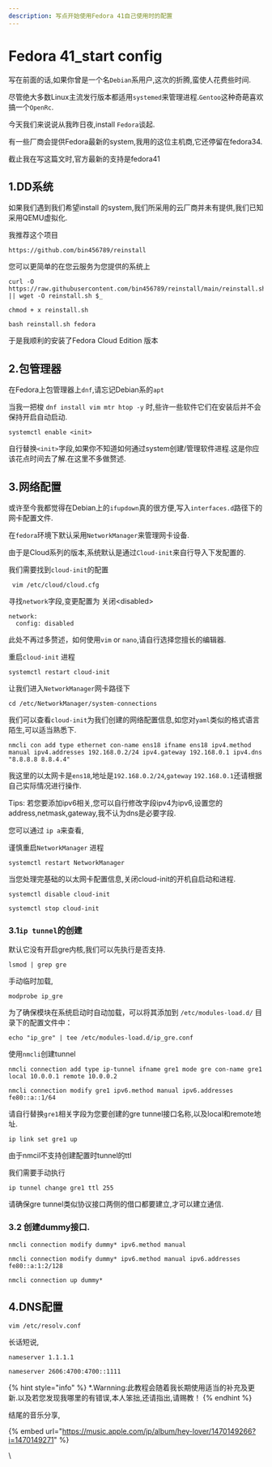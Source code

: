 ```yaml
---
description: 写点开始使用Fedora 41自己使用时的配置
---
```


# Fedora 41\_start config

写在前面的话,如果你曾是一个名`Debian`系用户,这次的折腾,蛮使人花费些时间.

尽管绝大多数Linux主流发行版本都适用`systemed`来管理进程.`Gentoo`这种奇葩喜欢搞一个`OpenRc`.

今天我们来说说从我昨日夜,install `Fedora`谈起.

有一些厂商会提供Fedora最新的system,我用的这位主机商,它还停留在fedora34.

截止我在写这篇文时,官方最新的支持是fedora41

## 1.DD系统

如果我们遇到我们希望install 的system,我们所采用的云厂商并未有提供,我们已知采用QEMU虚拟化.

我推荐这个项目

```
https://github.com/bin456789/reinstall
```

您可以更简单的在您云服务为您提供的系统上

```
curl -O https://raw.githubusercontent.com/bin456789/reinstall/main/reinstall.sh || wget -O reinstall.sh $_
```

```
chmod + x reinstall.sh
```

```
bash reinstall.sh fedora
```

于是我顺利的安装了Fedora Cloud Edition 版本

## 2.包管理器

在Fedora上包管理器上`dnf`,请忘记Debian系的`apt`

当我一把梭 `dnf install vim mtr htop -y` 时,些许一些软件它们在安装后并不会保持开启自动启动.

```
systemctl enable <init>
```

自行替换`<init>`字段,如果你不知道如何通过system创建/管理软件进程.这是你应该花点时间去了解.在这里不多做赘述.

## 3.网络配置

或许至今我都觉得在Debian上的`ifupdown`真的很方便,写入`interfaces.d`路径下的网卡配置文件.

在`fedora`环境下默认采用`NetworkManager`来管理网卡设备.

由于是Cloud系列的版本,系统默认是通过`Cloud-init`来自行导入下发配置的.

我们需要找到`cloud-init`的配置

```
 vim /etc/cloud/cloud.cfg
```

寻找`network`字段,变更配置为 关闭\<disabled>

```
network:
  config: disabled
```

此处不再过多赘述，如何使用`vim` or `nano`,请自行选择您擅长的编辑器.

重启`cloud-init` 进程

```
systemctl restart cloud-init
```

让我们进入`NetworkManager`网卡路径下

```
cd /etc/NetworkManager/system-connections
```

我们可以查看`cloud-init`为我们创建的网络配置信息,如您对`yaml`类似的格式语言陌生,可以适当熟悉下.

```
nmcli con add type ethernet con-name ens18 ifname ens18 ipv4.method manual ipv4.addresses 192.168.0.2/24 ipv4.gateway 192.168.0.1 ipv4.dns "8.8.8.8 8.8.4.4"
```

我这里的以太网卡是`ens18`,地址是`192.168.0.2/24`,`gateway` `192.168.0.1`还请根据自己实际情况进行操作.

Tips: 若您要添加ipv6相关,您可以自行修改字段ipv4为ipv6,设置您的address,netmask,gateway,我不认为dns是必要字段.

您可以通过 `ip a`来查看,

谨慎重启`NetworkManager` 进程

```
systemctl restart NetworkManager
```

当您处理完基础的以太网卡配置信息,关闭cloud-init的开机自启动和进程.

```
systemctl disable cloud-init
```

```
systemctl stop cloud-init
```

### 3.1`ip tunnel`的创建

默认它没有开启gre内核,我们可以先执行是否支持.

```
lsmod | grep gre
```

手动临时加载,

```
modprobe ip_gre
```

为了确保模块在系统启动时自动加载，可以将其添加到 `/etc/modules-load.d/` 目录下的配置文件中：

```
echo "ip_gre" | tee /etc/modules-load.d/ip_gre.conf
```

使用`nmcli`创建tunnel

```
nmcli connection add type ip-tunnel ifname gre1 mode gre con-name gre1 local 10.0.0.1 remote 10.0.0.2
```

```
nmcli connection modify gre1 ipv6.method manual ipv6.addresses fe80::a::1/64
```

请自行替换`gre1`相关字段为您要创建的gre tunnel接口名称,以及local和remote地址.

```
ip link set gre1 up
```

由于nmcil不支持创建配置时tunnel的ttl

我们需要手动执行

```
ip tunnel change gre1 ttl 255
```

请确保gre tunnel类似协议接口两侧的借口都要建立,才可以建立通信.

### 3.2 创建dummy接口.

```
nmcli connection modify dummy* ipv6.method manual
```

```
nmcli connection modify dummy* ipv6.method manual ipv6.addresses fe80::a:1:2/128
```

```
nmcli connection up dummy*
```

## 4.DNS配置

```
vim /etc/resolv.conf 
```

长话短说,

```
nameserver 1.1.1.1
```

```
nameserver 2606:4700:4700::1111
```



{% hint style="info" %}
\*.Warnning:此教程会随着我长期使用适当的补充及更新.以及若您发现我哪里的有错误,本人笨拙,还请指出,请赐教！
{% endhint %}



结尾的音乐分享,



{% embed url="https://music.apple.com/jp/album/hey-lover/1470149266?i=1470149271" %}

\
